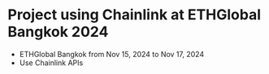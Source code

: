 # Project using Chainlink at  ETHGlobal Bangkok 2024

- ETHGlobal Bangkok from Nov 15, 2024 to Nov 17, 2024 
- Use Chainlink APIs

